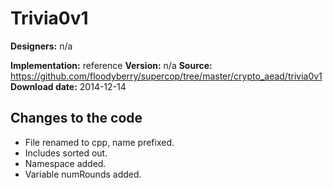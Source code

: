 # Trivia0v1

**Designers:** n/a

**Implementation:** reference
**Version:** n/a
**Source:** https://github.com/floodyberry/supercop/tree/master/crypto_aead/trivia0v1
**Download date:** 2014-12-14

## Changes to the code

* File renamed to cpp, name prefixed.
* Includes sorted out.
* Namespace added.
* Variable numRounds added.
